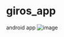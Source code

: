 # giros_app
android app
![image](https://github.com/Asochka/giros_app/assets/89421732/80528376-f02a-4fd0-92d5-80fe1b3bf9e5)

